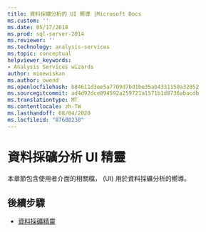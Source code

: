 ```yaml
---
title: 資料採礦分析的 UI 嚮導 |Microsoft Docs
ms.custom: ''
ms.date: 05/17/2018
ms.prod: sql-server-2014
ms.reviewer: ''
ms.technology: analysis-services
ms.topic: conceptual
helpviewer_keywords:
- Analysis Services wizards
author: minewiskan
ms.author: owend
ms.openlocfilehash: b84611d3ee5a7709d7bd1be35ab4331150a32052
ms.sourcegitcommit: ad4d92dce894592a259721a1571b1d8736abacdb
ms.translationtype: MT
ms.contentlocale: zh-TW
ms.lasthandoff: 08/04/2020
ms.locfileid: "87688238"
---
```

# <a name="ui-wizards-for-data-mining-analysis"></a>資料採礦分析 UI 精靈

本章節包含使用者介面的相關檔， (UI) 用於資料採礦分析的嚮導。

## <a name="next-steps"></a>後續步驟

- [資料採礦精靈](../data-mining-wizards.md)

